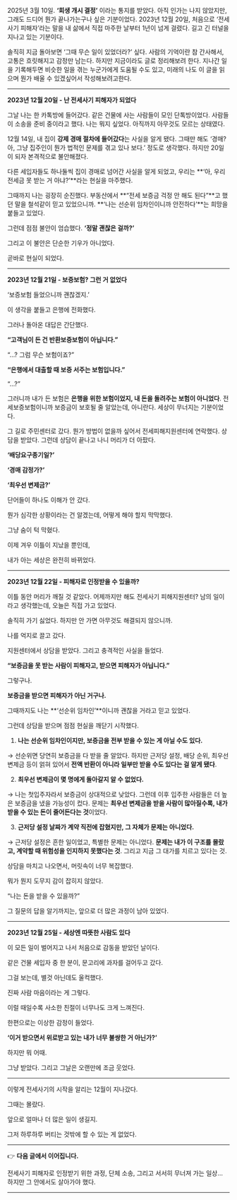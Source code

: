 2025년 3월 10일. **‘회생 개시 결정’** 이라는 통지를 받았다. 아직 인가는 나지 않았지만, 그래도 드디어 뭔가 끝나가는구나 싶은 기분이었다. 2023년 12월 20일, 처음으로 ‘전세사기 피해자’라는 말을 내 삶에서 직접 마주한 날부터 1년이 넘게 걸렸다. 길고 긴 터널을 지나고 있는 기분이다.

솔직히 지금 돌아보면 ‘그때 무슨 일이 있었더라?’ 싶다. 사람의 기억이란 참 간사해서, 고통은 흐릿해지고 감정만 남는다. 하지만 지금이라도 글로 정리해보려 한다. 지나간 일을 기록해두면 비슷한 일을 겪는 누군가에게 도움될 수도 있고, 미래의 나도 이 글을 읽으며 뭔가 배울 수 있겠싶어서 작성해보려고한다.

---

**2023년 12월 20일 - 난 전세사기 피해자가 되었다**

  

그날 나는 한 카톡방에 들어갔다. 같은 건물에 사는 사람들이 모인 단톡방이었다. 사람들이 소송을 준비 중이라고 했다. 나는 뭐지 싶었다. 아직까지 아무것도 모르는 상태였다.

  

12월 14일, 내 집이 **강제 경매 절차에 들어갔다**는 사실을 알게 됐다. 그때만 해도 ‘경매? 아, 그냥 집주인이 뭔가 법적인 문제를 겪고 있나 보다.’ 정도로 생각했다. 하지만 20일이 되자 본격적으로 불안해졌다.

  

다른 세입자들도 하나둘씩 집이 경매로 넘어간 사실을 알게 되었고, 우리는 **‘아, 우리 전세금 못 받는 거 아냐?’**라는 현실을 마주했다.

  

그때까지 나는 굉장히 순진했다. 부동산에서 **“전세 보증금 걱정 안 해도 된다”**고 했던 말을 철석같이 믿고 있었으니까. **‘나는 선순위 임차인이니까 안전하다’**는 희망을 붙들고 있었다.

  

그런데 점점 불안이 엄습했다. **‘정말 괜찮은 걸까?’**

  

그리고 이 불안은 단순한 기우가 아니었다.

곧바로 현실이 되었다.

---

**2023년 12월 21일 - 보증보험? 그런 거 없었다**

  

‘보증보험 들었으니까 괜찮겠지.’

이 생각을 붙들고 은행에 전화했다.

  

그러나 돌아온 대답은 간단했다.

  

**“고객님이 든 건 반환보증보험이 아닙니다.”**

  

“…? 그럼 무슨 보험이죠?”

  

**“은행에서 대출할 때 보증 서주는 보험입니다.”**

  

“…?”

  

그러니까 내가 든 보험은 **은행을 위한 보험이었지, 내 돈을 돌려주는 보험이 아니었다**. 전세보증보험이니까 보증금이 보호될 줄 알았는데, 아니란다. 세상이 무너지는 기분이었다.

  

그 길로 주민센터로 갔다. 뭔가 방법이 없을까 싶어서 전세피해지원센터에 연락했다. 상담을 받았다. 그런데 상담이 끝나고 나니 머리가 더 아팠다.

  

**‘배당요구종기일?’**

**‘경매 감정가?’**

**‘최우선 변제금?’**

  

단어들이 하나도 이해가 안 갔다.

뭔가 심각한 상황이라는 건 알겠는데, 어떻게 해야 할지 막막했다.

그냥 숨이 턱 막혔다.

  

이제 겨우 이틀이 지났을 뿐인데,

내가 아는 세상은 완전히 바뀌었다.

---

**2023년 12월 22일 - 피해자로 인정받을 수 있을까?**

  

이틀 동안 머리가 깨질 것 같았다. 어제까지만 해도 전세사기 피해지원센터? 남의 일이라고 생각했는데, 오늘은 직접 가고 있었다.

  

솔직히 가기 싫었다. 하지만 안 가면 아무것도 해결되지 않으니까.

나를 억지로 끌고 갔다.

  

지원센터에서 상담을 받았다. 그리고 충격적인 사실을 들었다.

  

**“보증금을 못 받는 사람이 피해자고, 받으면 피해자가 아닙니다.”**

  

그렇구나.

**보증금을 받으면 피해자가 아닌 거구나.**

  

그때까지도 나는 **‘선순위 임차인’**이니까 괜찮을 거라고 믿고 있었다.

그런데 상담을 받으며 점점 현실을 깨닫기 시작했다.

1. **나는 선순위 임차인이지만, 보증금을 전부 받을 수 있는 게 아닐 수도 있다.**

→ 선순위면 당연히 보증금을 다 받을 줄 알았다. 하지만 근저당 설정, 배당 순위, 최우선 변제금 등이 얽혀 있어서 **전액 반환이 아니라 일부만 받을 수도 있다는 걸 알게 됐다**.

2. **최우선 변제금이 몇 명에게 돌아갈지 알 수 없었다.**

→ 나는 첫입주자라서 보증금이 상대적으로 낮았다. 그런데 이후 입주한 사람들은 더 높은 보증금을 냈을 가능성이 컸다. 문제는 **최우선 변제금을 받을 사람이 많아질수록, 내가 받을 수 있는 돈이 줄어든다는 것**이었다.

3. **근저당 설정 날짜가 계약 직전에 잡혔지만, 그 자체가 문제는 아니었다.**

→ 근저당 설정은 흔한 일이었고, 특별한 문제는 아니었다. **문제는 내가 이 구조를 몰랐고, 계약할 때 위험성을 인지하지 못했다는 것**. 그리고 지금 그 대가를 치르고 있다는 것.

  

상담을 마치고 나오면서, 머릿속이 너무 복잡했다.

뭐가 뭔지 도무지 감이 잡히지 않았다.

  

“나는 돈을 받을 수 있을까?”

그 질문의 답을 알기까지는, 앞으로 더 많은 과정이 남아 있었다.

---

**2023년 12월 25일 - 세상엔 따뜻한 사람도 있다**

  

이 모든 일이 벌어지고 나서 처음으로 감동을 받았던 날이다.

  

같은 건물 세입자 중 한 분이, 문고리에 과자를 걸어두고 갔다.

  

그걸 보는데, 별것 아닌데도 울컥했다.

진짜 사람 마음이라는 게 그렇다.

이럴 때일수록 사소한 친절이 너무나도 크게 느껴진다.

  

한편으로는 이상한 감정이 들었다.

  

**‘이거 받으면서 위로받고 있는 내가 너무 불쌍한 거 아닌가?’**

  

하지만 뭐 어때.

  

그냥 받았다. 그리고 그날은 오랜만에 조금 웃었다.

---

이렇게 전세사기의 시작을 알리는 12월이 지나갔다.

  

그때는 몰랐다.

앞으로 얼마나 더 많은 일이 생길지.

  

그저 하루하루 버티는 것밖에 할 수 있는 게 없었다.

---

👉 **다음 글에서 이어집니다.**

전세사기 피해자로 인정받기 위한 과정, 단체 소송, 그리고 서서히 무너져 가는 일상… 하지만 그 안에서도 살아가야 했다.

---